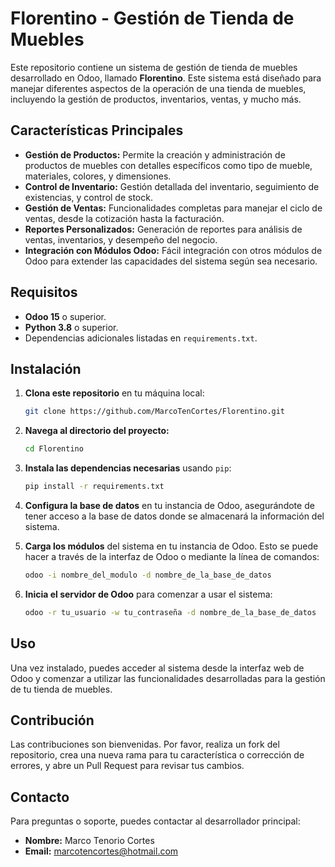 
# Florentino - Gestión de Tienda de Muebles

Este repositorio contiene un sistema de gestión de tienda de muebles desarrollado en Odoo, llamado **Florentino**. Este sistema está diseñado para manejar diferentes aspectos de la operación de una tienda de muebles, incluyendo la gestión de productos, inventarios, ventas, y mucho más.

## Características Principales

- **Gestión de Productos:** Permite la creación y administración de productos de muebles con detalles específicos como tipo de mueble, materiales, colores, y dimensiones.
- **Control de Inventario:** Gestión detallada del inventario, seguimiento de existencias, y control de stock.
- **Gestión de Ventas:** Funcionalidades completas para manejar el ciclo de ventas, desde la cotización hasta la facturación.
- **Reportes Personalizados:** Generación de reportes para análisis de ventas, inventarios, y desempeño del negocio.
- **Integración con Módulos Odoo:** Fácil integración con otros módulos de Odoo para extender las capacidades del sistema según sea necesario.

## Requisitos

- **Odoo 15** o superior.
- **Python 3.8** o superior.
- Dependencias adicionales listadas en `requirements.txt`.

## Instalación

1. **Clona este repositorio** en tu máquina local:
   ```bash
   git clone https://github.com/MarcoTenCortes/Florentino.git
   ```

2. **Navega al directorio del proyecto:**
   ```bash
   cd Florentino
   ```

3. **Instala las dependencias necesarias** usando `pip`:
   ```bash
   pip install -r requirements.txt
   ```

4. **Configura la base de datos** en tu instancia de Odoo, asegurándote de tener acceso a la base de datos donde se almacenará la información del sistema.

5. **Carga los módulos** del sistema en tu instancia de Odoo. Esto se puede hacer a través de la interfaz de Odoo o mediante la línea de comandos:
   ```bash
   odoo -i nombre_del_modulo -d nombre_de_la_base_de_datos
   ```

6. **Inicia el servidor de Odoo** para comenzar a usar el sistema:
   ```bash
   odoo -r tu_usuario -w tu_contraseña -d nombre_de_la_base_de_datos
   ```

## Uso

Una vez instalado, puedes acceder al sistema desde la interfaz web de Odoo y comenzar a utilizar las funcionalidades desarrolladas para la gestión de tu tienda de muebles.

## Contribución

Las contribuciones son bienvenidas. Por favor, realiza un fork del repositorio, crea una nueva rama para tu característica o corrección de errores, y abre un Pull Request para revisar tus cambios.


## Contacto

Para preguntas o soporte, puedes contactar al desarrollador principal:

- **Nombre:** Marco Tenorio Cortes
- **Email:** marcotencortes@hotmail.com
